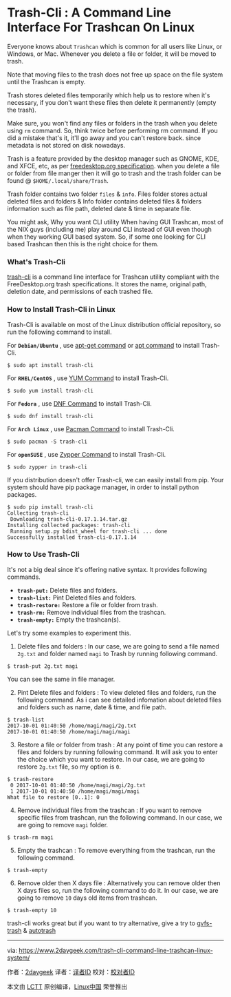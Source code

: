 Trash-Cli : A Command Line Interface For Trashcan On Linux
======
Everyone knows about `Trashcan` which is common for all users like Linux, or Windows, or Mac. Whenever you delete a file or folder, it will be moved to trash.

Note that moving files to the trash does not free up space on the file system until the Trashcan is empty.

Trash stores deleted files temporarily which help us to restore when it's necessary, if you don't want these files then delete it permanently (empty the trash).

Make sure, you won't find any files or folders in the trash when you delete using `rm` command. So, think twice before performing rm command. If you did a mistake that's it, it'll go away and you can't restore back. since metadata is not stored on disk nowadays.

Trash is a feature provided by the desktop manager such as GNOME, KDE, and XFCE, etc, as per [freedesktop.org specification][1]. when you delete a file or folder from file manger then it will go to trash and the trash folder can be found @ `$HOME/.local/share/Trash`.

Trash folder contains two folder `files` & `info`. Files folder stores actual deleted files and folders & Info folder contains deleted files & folders information such as file path, deleted date & time in separate file.

You might ask, Why you want CLI utility When having GUI Trashcan, most of the NIX guys (including me) play around CLI instead of GUI even though when they working GUI based system. So, if some one looking for CLI based Trashcan then this is the right choice for them.

### What's Trash-Cli

[trash-cli][2] is a command line interface for Trashcan utility compliant with the FreeDesktop.org trash specifications. It stores the name, original path, deletion date, and permissions of each trashed file.

### How to Install Trash-Cli in Linux

Trash-Cli is available on most of the Linux distribution official repository, so run the following command to install.

For **`Debian/Ubuntu`** , use [apt-get command][3] or [apt command][4] to install Trash-Cli.
```
$ sudo apt install trash-cli

```

For **`RHEL/CentOS`** , use [YUM Command][5] to install Trash-Cli.
```
$ sudo yum install trash-cli

```

For **`Fedora`** , use [DNF Command][6] to install Trash-Cli.
```
$ sudo dnf install trash-cli

```

For **`Arch Linux`** , use [Pacman Command][7] to install Trash-Cli.
```
$ sudo pacman -S trash-cli

```

For **`openSUSE`** , use [Zypper Command][8] to install Trash-Cli.
```
$ sudo zypper in trash-cli

```

If you distribution doesn't offer Trash-cli, we can easily install from pip. Your system should have pip package manager, in order to install python packages.
```
$ sudo pip install trash-cli
Collecting trash-cli
 Downloading trash-cli-0.17.1.14.tar.gz
Installing collected packages: trash-cli
 Running setup.py bdist_wheel for trash-cli ... done
Successfully installed trash-cli-0.17.1.14

```

### How to Use Trash-Cli

It's not a big deal since it's offering native syntax. It provides following commands.

  * **`trash-put:`** Delete files and folders.
  * **`trash-list:`** Pint Deleted files and folders.
  * **`trash-restore:`** Restore a file or folder from trash.
  * **`trash-rm:`** Remove individual files from the trashcan.
  * **`trash-empty:`** Empty the trashcan(s).



Let's try some examples to experiment this.

1) Delete files and folders : In our case, we are going to send a file named `2g.txt` and folder named `magi` to Trash by running following command.
```
$ trash-put 2g.txt magi

```

You can see the same in file manager.

2) Pint Delete files and folders : To view deleted files and folders, run the following command. As i can see detailed infomation about deleted files and folders such as name, date & time, and file path.
```
$ trash-list
2017-10-01 01:40:50 /home/magi/magi/2g.txt
2017-10-01 01:40:50 /home/magi/magi/magi

```

3) Restore a file or folder from trash : At any point of time you can restore a files and folders by running following command. It will ask you to enter the choice which you want to restore. In our case, we are going to restore `2g.txt` file, so my option is `0`.
```
$ trash-restore
 0 2017-10-01 01:40:50 /home/magi/magi/2g.txt
 1 2017-10-01 01:40:50 /home/magi/magi/magi
What file to restore [0..1]: 0

```

4) Remove individual files from the trashcan : If you want to remove specific files from trashcan, run the following command. In our case, we are going to remove `magi` folder.
```
$ trash-rm magi

```

5) Empty the trashcan : To remove everything from the trashcan, run the following command.
```
$ trash-empty

```

6) Remove older then X days file : Alternatively you can remove older then X days files so, run the following command to do it. In our case, we are going to remove `10` days old items from trashcan.
```
$ trash-empty 10

```

trash-cli works great but if you want to try alternative, give a try to [gvfs-trash][9] & [autotrash][10]

--------------------------------------------------------------------------------

via: https://www.2daygeek.com/trash-cli-command-line-trashcan-linux-system/

作者：[2daygeek][a]
译者：[译者ID](https://github.com/译者ID)
校对：[校对者ID](https://github.com/校对者ID)

本文由 [LCTT](https://github.com/LCTT/TranslateProject) 原创编译，[Linux中国](https://linux.cn/) 荣誉推出

[a]:https://www.2daygeek.com/author/2daygeek/
[1]:https://freedesktop.org/wiki/Specifications/trash-spec/
[2]:https://github.com/andreafrancia/trash-cli
[3]:https://www.2daygeek.com/apt-get-apt-cache-command-examples-manage-packages-debian-ubuntu-systems/
[4]:https://www.2daygeek.com/apt-command-examples-manage-packages-debian-ubuntu-systems/
[5]:https://www.2daygeek.com/yum-command-examples-manage-packages-rhel-centos-systems/
[6]:https://www.2daygeek.com/dnf-command-examples-manage-packages-fedora-system/
[7]:https://www.2daygeek.com/pacman-command-examples-manage-packages-arch-linux-system/
[8]:https://www.2daygeek.com/zypper-command-examples-manage-packages-opensuse-system/
[9]:http://manpages.ubuntu.com/manpages/trusty/man1/gvfs-trash.1.html
[10]:https://github.com/bneijt/autotrash
